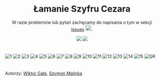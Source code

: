 <h1 align="center">
  Łamanie Szyfru Cezara
</h1>

<p align="center">W razie problemów lub pytań zachęcamy do napisania o tym w sekcji <a href=https://github.com/2C-VLO/AlgorytmEuklidesa/issues>Issues</a> <img src=https://cdn.frankerfacez.com/emoticon/489634/4 width=20></img>.</p>

<p align="center"><a href="https://twitter.com/simplywiktor"><img href="https://twitter.com/simplywiktor" src=https://cdn.rawgit.com/sindresorhus/awesome/d7305f38d29fed78fa85652e3a63e154dd8e8829/media/badge.svg></a>
<a href="https://www.youtube.com/watch?v=dQw4w9WgXcQ"><img src="https://img.shields.io/badge/more-awesome-<COLOR>.svg"></img></a></p>

<h1 align="center"></h1>

![1](https://github.com/2C-VLO/Szyfr-Cezara/blob/main/Slides/1.jpg)
![2](https://github.com/2C-VLO/Szyfr-Cezara/blob/main/Slides/2.jpg)
![3](https://github.com/2C-VLO/Szyfr-Cezara/blob/main/Slides/3.jpg)
![4](https://github.com/2C-VLO/Szyfr-Cezara/blob/main/Slides/4.jpg)
![5](https://github.com/2C-VLO/Szyfr-Cezara/blob/main/Slides/5.jpg)
![6](https://github.com/2C-VLO/Szyfr-Cezara/blob/main/Slides/6.jpg)
![7](https://github.com/2C-VLO/Szyfr-Cezara/blob/main/Slides/7.jpg)
![8](https://github.com/2C-VLO/Szyfr-Cezara/blob/main/Slides/8.jpg)
![9](https://github.com/2C-VLO/Szyfr-Cezara/blob/main/Slides/9.jpg)
![10](https://github.com/2C-VLO/Szyfr-Cezara/blob/main/Slides/10.jpg)
![11](https://github.com/2C-VLO/Szyfr-Cezara/blob/main/Slides/11.jpg)
![12](https://github.com/2C-VLO/Szyfr-Cezara/blob/main/Slides/12.jpg)
![13](https://github.com/2C-VLO/Szyfr-Cezara/blob/main/Slides/13.jpg)
![14](https://github.com/2C-VLO/Szyfr-Cezara/blob/main/Slides/14.jpg)
![15](https://github.com/2C-VLO/Szyfr-Cezara/blob/main/Slides/15.jpg)
![QR](https://github.com/2C-VLO/Szyfr-Cezara/blob/main/Slides/QR.png)

<h1 align="center"></h1>

Autorzy:
<a href=https://github.com/vv1ktor>Wiktor Gała</a>,
<a href=https://github.com/smalinka>Szymon Malinka</a>
